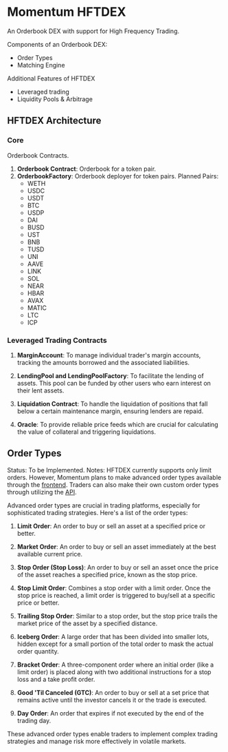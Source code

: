 # Momentum HFTDEX

An Orderbook DEX with support for High Frequency Trading.

Components of an Orderbook DEX:

* Order Types
* Matching Engine

Additional Features of HFTDEX

* Leveraged trading
* Liquidity Pools & Arbitrage

## HFTDEX Architecture

### Core

Orderbook Contracts.

1. **Orderbook Contract**: Orderbook for a token pair.
2. **OrderbookFactory**: Orderbook deployer for token pairs. Planned Pairs:
   * WETH
   * USDC
   * USDT
   * BTC
   * USDP
   * DAI
   * BUSD
   * UST
   * BNB
   * TUSD
   * UNI
   * AAVE
   * LINK
   * SOL
   * NEAR
   * HBAR
   * AVAX
   * MATIC
   * LTC
   * ICP

### Leveraged Trading Contracts

1. **MarginAccount**: To manage individual trader's margin accounts, tracking the amounts borrowed and the associated liabilities.

2. **LendingPool and LendingPoolFactory**: To facilitate the lending of assets. This pool can be funded by other users who earn interest on their lent assets.

3. **Liquidation Contract**: To handle the liquidation of positions that fall below a certain maintenance margin, ensuring lenders are repaid.

4. **Oracle**: To provide reliable price feeds which are crucial for calculating the value of collateral and triggering liquidations.

## Order Types

Status: To be Implemented.
Notes: HFTDEX currently supports only limit orders. However, Momentum plans to make advanced order types available through the [frontend](https://github.com/twizzworld/hftdex-frontend). Traders can also make their own custom order types through utilizing the [API](https://github.com/twizzworld/hftdex-api). 

Advanced order types are crucial in trading platforms, especially for sophisticated trading strategies. Here's a list of the order types:

1. **Limit Order**: An order to buy or sell an asset at a specified price or better.

2. **Market Order**: An order to buy or sell an asset immediately at the best available current price.

3. **Stop Order (Stop Loss)**: An order to buy or sell an asset once the price of the asset reaches a specified price, known as the stop price.

4. **Stop Limit Order**: Combines a stop order with a limit order. Once the stop price is reached, a limit order is triggered to buy/sell at a specific price or better.

5. **Trailing Stop Order**: Similar to a stop order, but the stop price trails the market price of the asset by a specified distance.

6. **Iceberg Order**: A large order that has been divided into smaller lots, hidden except for a small portion of the total order to mask the actual order quantity.

7. **Bracket Order**: A three-component order where an initial order (like a limit order) is placed along with two additional instructions for a stop loss and a take profit order.

8. **Good 'Til Canceled (GTC)**: An order to buy or sell at a set price that remains active until the investor cancels it or the trade is executed.

9. **Day Order**: An order that expires if not executed by the end of the trading day.

These advanced order types enable traders to implement complex trading strategies and manage risk more effectively in volatile markets.



